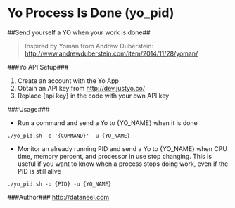 Yo Process Is Done (yo_pid)
======
##Send yourself a YO when your work is done##

> Inspired by Yoman from Andrew Duberstein: http://www.andrewduberstein.com/item/2014/11/28/yoman/

###Yo API Setup###
1. Create an account with the Yo App
2. Obtain an API key from http://dev.justyo.co/
3. Replace {api key} in the code with your own API key

###Usage###
* Run a command and send a Yo to {YO_NAME} when it is done

`./yo_pid.sh -c '{COMMAND}' -u {YO_NAME}`

* Monitor an already running PID and send a Yo to {YO_NAME} when CPU time, memory percent, and processor in use stop changing. This is useful if you want to know when a process stops doing work, even if the PID is still alive

`./yo_pid.sh -p {PID} -u {YO_NAME}`

###Author###
http://dataneel.com
